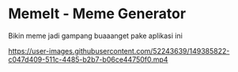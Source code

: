 # MemeIt - Meme Generator
Bikin meme jadi gampang buaaanget pake aplikasi ini

https://user-images.githubusercontent.com/52243639/149385822-c047d409-511c-4485-b2b7-b06ce44750f0.mp4

